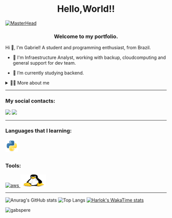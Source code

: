 <h1 align="center">Hello,World!!</h1>

[![MasterHead](https://user-images.githubusercontent.com/3369400/133268513-5bfe2f93-4402-42c9-a403-81c9e86934b6.jpeg)](https://github.com/GabsOnRails)
<h3 align="center">Welcome to my portfolio.</h3>

<!-- Presentation -->
<p>
  Hi 👋, I'm Gabriel! A student and programming enthusiast, from Brazil.

   - 🔭 I'm Infraestructure Analyst, working with backup, cloudcomputing and general support for dev team.

  - 🌱 I’m currently studying backend.

</p>

<!-- Dropdown -->
<details>
  <summary>👨‍💻 More about me</summary>

  - 💬 I am 24 years old, currently living in Brazil. I have a good english and basic spanish. I studied for six months about the basics concepts for Cloud Compute in AWS through the program AWS Re/Start. I got the certificacion in CLF-CO2 exam, in my Linktree you can see the badge. Because the program I'm started with programming and fell in love with this world.

  - ⚡ I enjoy reading, write, watching animes and play games in my free time.
</details>

<div align="left">
<hr>
<h3> My social contacts:</h3>
<a href="https://linktr.ee/Gabe_Felipe" target="_blank"><img loading="lazy" src="https://img.shields.io/badge/linktree-39E09B?style=for-the-badge&logo=linktree&logoColor=white" target="_blank"></a>
<a href="https://www.linkedin.com/in/gabrielfelipedeoliveira/" target="_blank"><img loading="lazy" src="https://img.shields.io/badge/-LinkedIn-%230077B5?style=for-the-badge&logo=linkedin&logoColor=white" target="_blank"></a> 
</div>

<div align="left">
<hr>
<h3> Languages that I learning:</h3>
<a href="https://www.python.org" target="_blank" rel="noreferrer"> <img src="https://raw.githubusercontent.com/devicons/devicon/master/icons/python/python-original.svg" alt="python" width="40" height="40"/> </a> </p>
  
##
<h3>Tools:</h3>
<p align="left"> <a href="https://aws.amazon.com" target="_blank" rel="noreferrer"> <img src="https://img.shields.io/badge/Amazon_AWS-FF9900?style=for-the-badge&logo=amazonaws&logoColor=white" alt="aws" width="120" height="40"/> </a> <a href="https://www.linux.org/" target="_blank" rel="noreferrer"> <img src="https://raw.githubusercontent.com/devicons/devicon/master/icons/linux/linux-original.svg" alt="linux" width="80" height="40"/> </a> 
</div>

<div>
<hr>
  
![Anurag's GitHub stats](https://github-readme-stats.vercel.app/api?username=GabsOnRails&show_icons=true&theme=gotham&rank_icon=github&hide_border=true)
![Top Langs](https://github-readme-stats.vercel.app/api/top-langs/?username=GabsOnRails&layout=compact&theme=gotham&hide_border=true)
[![Harlok's WakaTime stats](https://github-readme-stats.vercel.app/api/wakatime?username=Pere&layout=compact)](https://wakatime.com/@Pere)
</div>


<p align="left"> <img src="https://komarev.com/ghpvc/?username=GabsOnRails&label=Profile%20views&color=0e75b6&style=flat" alt="gabspere" /> </p>

